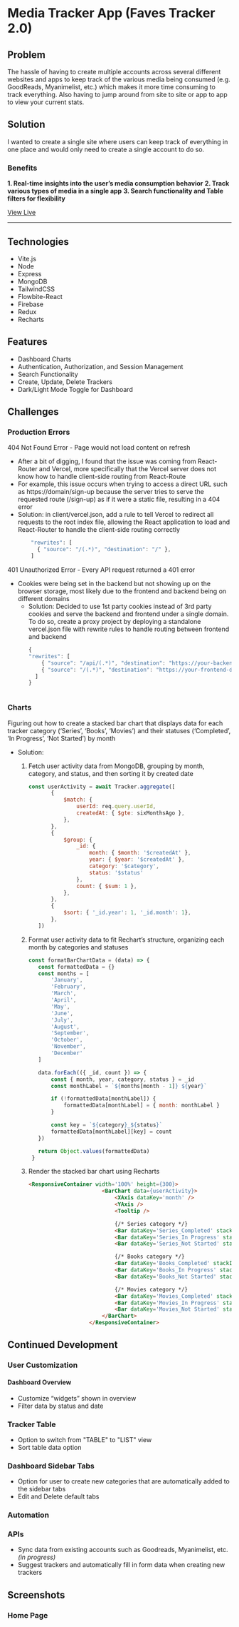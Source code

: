 # Media Tracker App (Faves Tracker 2.0)

## Problem
The hassle of having to create multiple accounts across several different websites and apps to keep track of the various media being consumed (e.g. GoodReads, Myanimelist, etc.) which makes it more time consuming to track everything. 
Also having to jump around from site to site or app to app to view your current stats.

## Solution
I wanted to create a single site where users can keep track of everything in one place and would only need to create a single account to do so. 
### Benefits
**1. Real-time insights into the user’s media consumption behavior**
**2. Track various types of media in a single app**
**3. Search functionality and Table filters for flexibility**

[View Live]([https://ecommerce-app-dun-omega.vercel.app](https://mediatracker-proxy.vercel.app/))

---

## Technologies
- Vite.js
- Node
- Express
- MongoDB
- TailwindCSS
- Flowbite-React
- Firebase
- Redux
- Recharts

## Features
- Dashboard Charts
- Authentication, Authorization, and Session Management
- Search Functionality
- Create, Update, Delete Trackers
- Dark/Light Mode Toggle for Dashboard

## Challenges
### Production Errors
404 Not Found Error - Page would not load content on refresh
- After a bit of digging, I found that the issue was coming from React-Router and Vercel, more specifically that the Vercel server does not know how to handle client-side routing from React-Route
- For example, this issue occurs when trying to access a direct URL such as https://domain/sign-up because the server tries to serve the requested route (/sign-up) as if it were a static file, resulting in a 404 error
- Solution: in client/vercel.json, add a rule to tell Vercel to redirect all requests to the root index file, allowing the React application to load and React-Router to handle the client-side routing correctly
  ```javascript
      "rewrites": [
        { "source": "/(.*)", "destination": "/" },
      ]
  ```

401 Unauthorized Error - Every API request returned a 401 error
- Cookies were being set in the backend but not showing up on the browser storage, most likely due to the frontend and backend being on different domains
  - Solution: Decided to use 1st party cookies instead of 3rd party cookies and serve the backend and frontend under a single domain. To do so, create a proxy project by deploying a standalone vercel.json file with rewrite rules to handle routing between frontend and backend
    ```javascript
    {
    "rewrites": [
        { "source": "/api/(.*)", "destination": "https://your-backend-domain/api/$1" },
        { "source": "/(.*)", "destination": "https://your-frontend-domain/$1" }
      ]
    }
  ```
### Charts
Figuring out how to create a stacked bar chart that displays data for each tracker category (‘Series’, ‘Books’, ‘Movies’) and their statuses (‘Completed’, ‘In Progress’, ‘Not Started’) by month
- Solution:
  1. Fetch user activity data from MongoDB, grouping by month, category, and status, and then sorting it by created date
     ```javascript
     const userActivity = await Tracker.aggregate([
            {
                $match: {
                    userId: req.query.userId,
                    createdAt: { $gte: sixMonthsAgo },
                },
            },
            {
                $group: {
                    _id: { 
                        month: { $month: '$createdAt' },
                        year: { $year: '$createdAt' },
                        category: '$category', 
                        status: '$status' 
                    },
                    count: { $sum: 1 },
                },
            },
            {
                $sort: { '_id.year': 1, '_id.month': 1},
            },
        ])
     ```
     
  2. Format user activity data to fit Rechart’s structure, organizing each month by categories and statuses
     ```javascript
     const formatBarChartData = (data) => {
        const formattedData = {}
        const months = [ 
            'January', 
            'February', 
            'March', 
            'April', 
            'May', 
            'June', 
            'July', 
            'August', 
            'September',
            'October',
            'November',
            'December'
        ]

        data.forEach(({ _id, count }) => {
            const { month, year, category, status } = _id
            const monthLabel = `${months[month - 1]} ${year}`

            if (!formattedData[monthLabel]) {
                formattedData[monthLabel] = { month: monthLabel }
            }

            const key = `${category}_${status}`
            formattedData[monthLabel][key] = count
        })

        return Object.values(formattedData)
      }
     ```
  3. Render the stacked bar chart using Recharts
     ```html
     <ResponsiveContainer width='100%' height={300}>
                            <BarChart data={userActivity}>
                                <XAxis dataKey='month' />
                                <YAxis />
                                <Tooltip />

                                {/* Series category */}
                                <Bar dataKey='Series_Completed' stackId='Series' fill='#A1E091' />
                                <Bar dataKey='Series_In Progress' stackId='Series' fill='#826EBF' />
                                <Bar dataKey='Series_Not Started' stackId='Series' fill='#D4D2D2' />

                                {/* Books category */}
                                <Bar dataKey='Books_Completed' stackId='Books' fill='#A1E091' />
                                <Bar dataKey='Books_In Progress' stackId='Books' fill='#826EBF' />
                                <Bar dataKey='Books_Not Started' stackId='Books' fill='#D4D2D2' />

                                {/* Movies category */}
                                <Bar dataKey='Movies_Completed' stackId='Movies' fill='#A1E091' />
                                <Bar dataKey='Movies_In Progress' stackId='Movies' fill='#826EBF' />
                                <Bar dataKey='Movies_Not Started' stackId='Movies' fill='#D4D2D2' />
                            </BarChart>
                        </ResponsiveContainer>
     ```

## Continued Development
### User Customization
#### Dashboard Overview
- Customize “widgets” shown in overview
- Filter data by status and date

### Tracker Table
- Option to switch from "TABLE" to "LIST" view
- Sort table data option

### Dashboard Sidebar Tabs
- Option for user to create new categories that are automatically added to the sidebar tabs
- Edit and Delete default tabs

### Automation
### APIs
- Sync data from existing accounts such as Goodreads, Myanimelist, etc. *(in progress)*
- Suggest trackers and automatically fill in form data when creating new trackers
  

  
  

## Screenshots
### Home Page

